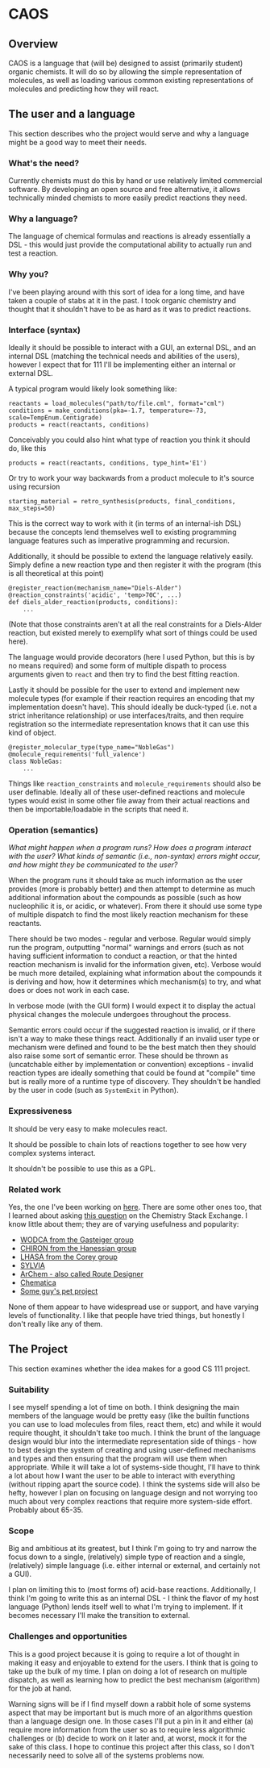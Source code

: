 # CAOS

## Overview
CAOS is a language that (will be) designed to assist (primarily student) organic
chemists.  It will do so by allowing the simple representation of molecules, as
well as loading various common existing representations of molecules and predicting
how they will react.

## The user and a language
This section describes who the project would serve and why a language might be a
good way to meet their needs.


### What's the need?
Currently chemists must do this by hand or use relatively limited commercial 
software.  By developing an open source and free alternative, it allows 
technically minded chemists to more easily predict reactions they need.

### Why a language?
The language of chemical formulas and reactions is already essentially a DSL - 
this would just provide the computational ability to actually run and test a
reaction.

### Why you?
I've been playing around with this sort of idea for a long time, and have taken
a couple of stabs at it in the past.  I took organic chemistry and thought that
it shouldn't have to be as hard as it was to predict reactions.

### Interface (syntax)
Ideally it should be possible to interact with a GUI, an external DSL, and an 
internal DSL (matching the technical needs and abilities of the users), however
I expect that for 111 I'll be implementing either an internal or external DSL.

A typical program would likely look something like:

```
reactants = load_molecules("path/to/file.cml", format="cml")
conditions = make_conditions(pka=-1.7, temperature=-73, scale=TempEnum.Centigrade)
products = react(reactants, conditions)
```

Conceivably you could also hint what type of reaction you think it should do, like this

```
products = react(reactants, conditions, type_hint='E1')
```

Or try to work your way backwards from a product molecule to it's source using recursion

```
starting_material = retro_synthesis(products, final_conditions, max_steps=50)
```

This is the correct way to work with it (in terms of an internal-ish DSL) because the
concepts lend themselves well to existing programming language features such as
imperative programming and recursion. 

Additionally, it should be possible to extend the language relatively easily. Simply
define a new reaction type and then register it with the program (this is all 
theoretical at this point)

```
@register_reaction(mechanism_name="Diels-Alder")
@reaction_constraints('acidic', 'temp>70C', ...)
def diels_alder_reaction(products, conditions):
    ...
```

(Note that those constraints aren't at all the real constraints for a Diels-Alder
reaction, but existed merely to exemplify what sort of things could be used here).

The language would provide decorators (here I used Python, but this is by no means
required) and some form of multiple dispath to process arguments given to `react`
and then try to find the best fitting reaction.

Lastly it should be possible for the user to extend and implement new molecule 
types (for example if their reaction requires an encoding that my implementation
doesn't have).  This should ideally be duck-typed (i.e. not a strict inheritance 
relationship) or use interfaces/traits, and then require registration so the
intermediate representation knows that it can use this kind of object.

```
@register_molecular_type(type_name="NobleGas")
@molecule_requirements('full_valence')
class NobleGas:
    ...
```

Things like `reaction_constraints` and `molecule_requirements` should also be 
user definable.  Ideally all of these user-defined reactions and molecule types 
would exist in some other file away from their actual reactions and then be
importable/loadable in the scripts that need it.


### Operation (semantics)
_What might happen when a program runs? How does a program interact with the
user? What kinds of semantic (i.e., non-syntax) errors might occur, and how 
might they be communicated to the user?_

When the program runs it should take as much information as the user provides 
(more is probably better) and then attempt to determine as much additional
information about the compounds as possible (such as how nucleophilic it is,
or acidic, or whatever).  From there it should use some type of multiple 
dispatch to find the most likely reaction mechanism for these reactants.

There should be two modes - regular and verbose.  Regular would simply run the
program, outputting "normal" warnings and errors (such as not having sufficient
information to conduct a reaction, or that the hinted reaction mechanism is invalid
for the information given, etc).  Verbose would be much more detailed, explaining
what information about the compounds it is deriving and how, how it determines which
mechanism(s) to try, and what does or does not work in each case.  

In verbose mode (with the GUI form) I would expect it to display the actual physical
changes the molecule undergoes throughout the process.

Semantic errors could occur if the suggested reaction is invalid, or if there isn't a 
way to make these things react.  Additionally if an invalid user type or mechanism 
were defined and found to be the best match then they should also raise some sort of
semantic error.  These should be thrown as (uncatchable either by implementation or
convention) exceptions - invalid reaction types are ideally something that could be 
found at "compile" time but is really more of a runtime type of discovery.  They 
shouldn't be handled by the user in code (such as `SystemExit` in Python).


### Expressiveness

It should be very easy to make molecules react. 

It should be possible to chain lots of reactions together to see how very complex
systems interact.

It shouldn't be possible to use this as a GPL.


### Related work

Yes, the one I've been working on [here](https://github.com/Dannnno/Chemistry).
There are some other ones too, that I learned about asking 
[this question](http://chemistry.stackexchange.com/questions/7765/program-that-simulates-basic-reactions-in-organic-chemistry)
on the Chemistry Stack Exchange.  I know little about them; they are of varying
usefulness and popularity:

- [WODCA from the Gasteiger group](http://www2.chemie.uni-erlangen.de/software/wodca/index.html)
- [CHIRON from the Hanessian group](http://osiris.corg.umontreal.ca/chiron.shtml)
- [LHASA from the Corey group](http://cheminf.cmbi.ru.nl/cheminf/lhasa/)
- [SYLVIA](https://www.molecular-networks.com/products/sylvia)
- [ArChem - also called Route Designer](http://www.simbiosys.ca/archem/)
- [Chematica](https://en.wikipedia.org/wiki/Chematica)
- [Some guy's pet project](http://www.dimuthu.org/blog/2008/11/22/organic-chemistry-reaction-simulator/)

None of them appear to have widespread use or support, and have varying levels
of functionality.  I like that people have tried things, but honestly I don't really
like any of them.


## The Project
This section examines whether the idea makes for a good CS 111 project.


### Suitability
I see myself spending a lot of time on both.  I think designing the main
members of the language would be pretty easy (like the builtin functions you can 
use to load molecules from files, react them, etc) and while it would require 
thought, it shouldn't take too much.  I think the brunt of the language design
would blur into the intermediate representation side of things - how to best 
design the system of creating and using user-defined mechanisms and types and 
then ensuring that the program will use them when appropriate. While it will
take a lot of systems-side thought, I'll have to think a lot about how I want
the user to be able to interact with everything (without ripping apart the 
source code).  I think the systems side will also be hefty, however I plan on
focusing on language design and not worrying too much about very complex reactions
that require more system-side effort.  Probably about 65-35.


### Scope
Big and ambitious at its greatest, but I think I'm going to try and narrow the 
focus down to a single, (relatively) simple type of reaction and a single, 
(relatively) simple language (i.e. either internal or external, and certainly not
a GUI).

I plan on limiting this to (most forms of) acid-base reactions.  Additionally, I 
think I'm going to write this as an internal DSL - I think the flavor of my host
language (Python) lends itself well to what I'm trying to implement.  If it 
becomes necessary I'll make the transition to external.


### Challenges and opportunities
This is a good project because it is going to require a lot of thought in making
it easy and enjoyable to extend for the users.  I think that is going to take up
the bulk of my time.  I plan on doing a lot of research on multiple dispatch, as 
well as learning how to predict the best mechanism (algorithm) for the job at
hand.  

Warning signs will be if I find myself down a rabbit hole of some systems aspect
that may be important but is much more of an algorithms question than a language
design one.  In those cases I'll put a pin in it and either (a) require more 
information from the user so as to require less algorithmic challenges or (b)
decide to work on it later and, at worst, mock it for the sake of this class. I
hope to continue this project after this class, so I don't necessarily need to 
solve all of the systems problems now.
